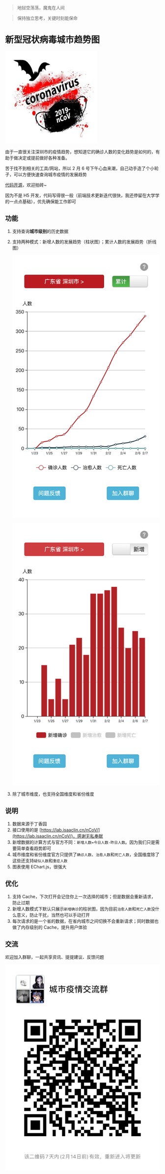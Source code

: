 > 地狱空荡荡，魔鬼在人间

> 保持独立思考，关键时刻能保命

# 新型冠状病毒**城市**趋势图

![](https://github.com/Norcy/nCov-City/blob/master/images/thumbnail.png)

由于一直很关注深圳市的疫情趋势，想知道它的确诊人数的变化趋势是如何的，有助于做决定或提前做好各种准备。

苦于找不到相关的工具/网站，所以 2 月 6 号下午心血来潮，自己动手造了个小轮子，可以方便快速查询城市疫情的发展趋势

[代码开源](https://github.com/norcy/nCov-City)，欢迎拍砖~

因为不是 H5 开发，代码写得很一般（前端技术更新迭代很快，我还停留在大学学的一点点基础），优先确保能工作即可

## 功能
1. 支持查询**城市级别**的历史数据
2. 支持两种模式：新增人数的发展趋势（柱状图）；累计人数的发展趋势（折线图）

    ![](https://github.com/Norcy/nCov-City/blob/master/images/screenshot1.png)

    ![](https://github.com/Norcy/nCov-City/blob/master/images/screenshot2.png)

3. 除了城市维度，也支持全国维度和省份维度

## 说明
1. 数据来源于丁香园
2. 接口使用的是 [https://lab.isaaclin.cn/nCoV/](https://lab.isaaclin.cn/nCoV/)，感谢无私奉献
3. 新增数据的计算方式与官方不同：`新增人数=今日人数-昨日人数`。因为我们只是需要简单查看趋势即可
4. 城市维度和省份维度官方只提供了`确诊人数`、`治愈人数`和`死亡人数`，全国维度除了这些还支持`疑似人数`和`重症人数`
5. 图表使用 EChart.js，很强大

## 优化
1. 支持 Cache，下次打开会记住你上一次选择的城市；但是数据会重新请求，防止过期
2. 新增人数模式下默认只展示`新增确诊`的柱状图，因为目前`治愈人数`和`死亡人数`没什么意义，防止干扰，当然也可以手动打开
3. 每次请求的是一个省的数据，在省内城市之间切换不会重新请求；同时数据也做了内存级别的 Cache，提升用户体验

## 交流
欢迎加入群聊，一起共享资讯、提提建议、反馈问题

![](https://github.com/Norcy/nCov-City/blob/master/images/group.png)